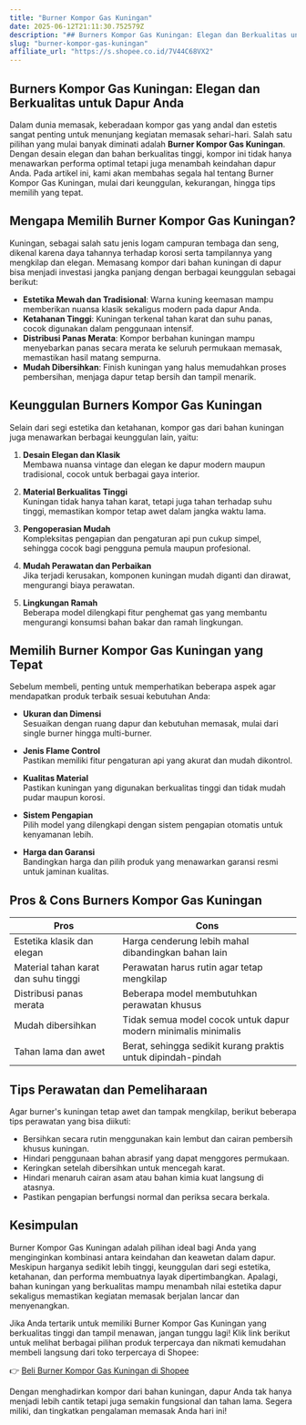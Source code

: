 ```yaml
---
title: "Burner Kompor Gas Kuningan"
date: 2025-06-12T21:11:30.752579Z
description: "## Burners Kompor Gas Kuningan: Elegan dan Berkualitas untuk Dapur Anda..."
slug: "burner-kompor-gas-kuningan"
affiliate_url: "https://s.shopee.co.id/7V44C68VX2"
---
```

## Burners Kompor Gas Kuningan: Elegan dan Berkualitas untuk Dapur Anda

Dalam dunia memasak, keberadaan kompor gas yang andal dan estetis sangat penting untuk menunjang kegiatan memasak sehari-hari. Salah satu pilihan yang mulai banyak diminati adalah **Burner Kompor Gas Kuningan**. Dengan desain elegan dan bahan berkualitas tinggi, kompor ini tidak hanya menawarkan performa optimal tetapi juga menambah keindahan dapur Anda. Pada artikel ini, kami akan membahas segala hal tentang Burner Kompor Gas Kuningan, mulai dari keunggulan, kekurangan, hingga tips memilih yang tepat.

## Mengapa Memilih Burner Kompor Gas Kuningan?

Kuningan, sebagai salah satu jenis logam campuran tembaga dan seng, dikenal karena daya tahannya terhadap korosi serta tampilannya yang mengkilap dan elegan. Memasang kompor dari bahan kuningan di dapur bisa menjadi investasi jangka panjang dengan berbagai keunggulan sebagai berikut:

- **Estetika Mewah dan Tradisional**: Warna kuning keemasan mampu memberikan nuansa klasik sekaligus modern pada dapur Anda.
- **Ketahanan Tinggi**: Kuningan terkenal tahan karat dan suhu panas, cocok digunakan dalam penggunaan intensif.
- **Distribusi Panas Merata**: Kompor berbahan kuningan mampu menyebarkan panas secara merata ke seluruh permukaan memasak, memastikan hasil matang sempurna.
- **Mudah Dibersihkan**: Finish kuningan yang halus memudahkan proses pembersihan, menjaga dapur tetap bersih dan tampil menarik.

## Keunggulan Burners Kompor Gas Kuningan

Selain dari segi estetika dan ketahanan, kompor gas dari bahan kuningan juga menawarkan berbagai keunggulan lain, yaitu:

1. **Desain Elegan dan Klasik**  
   Membawa nuansa vintage dan elegan ke dapur modern maupun tradisional, cocok untuk berbagai gaya interior.

2. **Material Berkualitas Tinggi**  
   Kuningan tidak hanya tahan karat, tetapi juga tahan terhadap suhu tinggi, memastikan kompor tetap awet dalam jangka waktu lama.

3. **Pengoperasian Mudah**  
   Kompleksitas pengapian dan pengaturan api pun cukup simpel, sehingga cocok bagi pengguna pemula maupun profesional.

4. **Mudah Perawatan dan Perbaikan**  
   Jika terjadi kerusakan, komponen kuningan mudah diganti dan dirawat, mengurangi biaya perawatan.

5. **Lingkungan Ramah**  
   Beberapa model dilengkapi fitur penghemat gas yang membantu mengurangi konsumsi bahan bakar dan ramah lingkungan.

## Memilih Burner Kompor Gas Kuningan yang Tepat

Sebelum membeli, penting untuk memperhatikan beberapa aspek agar mendapatkan produk terbaik sesuai kebutuhan Anda:

- **Ukuran dan Dimensi**  
  Sesuaikan dengan ruang dapur dan kebutuhan memasak, mulai dari single burner hingga multi-burner.

- **Jenis Flame Control**  
  Pastikan memiliki fitur pengaturan api yang akurat dan mudah dikontrol.

- **Kualitas Material**  
  Pastikan kuningan yang digunakan berkualitas tinggi dan tidak mudah pudar maupun korosi.

- **Sistem Pengapian**  
  Pilih model yang dilengkapi dengan sistem pengapian otomatis untuk kenyamanan lebih.

- **Harga dan Garansi**  
  Bandingkan harga dan pilih produk yang menawarkan garansi resmi untuk jaminan kualitas.

## Pros & Cons Burners Kompor Gas Kuningan

| **Pros** | **Cons** |
| --- | --- |
| Estetika klasik dan elegan | Harga cenderung lebih mahal dibandingkan bahan lain |
| Material tahan karat dan suhu tinggi | Perawatan harus rutin agar tetap mengkilap |
| Distribusi panas merata | Beberapa model membutuhkan perawatan khusus |
| Mudah dibersihkan | Tidak semua model cocok untuk dapur modern minimalis minimalis |
| Tahan lama dan awet | Berat, sehingga sedikit kurang praktis untuk dipindah-pindah |

## Tips Perawatan dan Pemeliharaan

Agar burner's kuningan tetap awet dan tampak mengkilap, berikut beberapa tips perawatan yang bisa diikuti:

- Bersihkan secara rutin menggunakan kain lembut dan cairan pembersih khusus kuningan.
- Hindari penggunaan bahan abrasif yang dapat menggores permukaan.
- Keringkan setelah dibersihkan untuk mencegah karat.
- Hindari menaruh cairan asam atau bahan kimia kuat langsung di atasnya.
- Pastikan pengapian berfungsi normal dan periksa secara berkala.

## Kesimpulan

Burner Kompor Gas Kuningan adalah pilihan ideal bagi Anda yang menginginkan kombinasi antara keindahan dan keawetan dalam dapur. Meskipun harganya sedikit lebih tinggi, keunggulan dari segi estetika, ketahanan, dan performa membuatnya layak dipertimbangkan. Apalagi, bahan kuningan yang berkualitas mampu menambah nilai estetika dapur sekaligus memastikan kegiatan memasak berjalan lancar dan menyenangkan.

Jika Anda tertarik untuk memiliki Burner Kompor Gas Kuningan yang berkualitas tinggi dan tampil menawan, jangan tunggu lagi! Klik link berikut untuk melihat berbagai pilihan produk terpercaya dan nikmati kemudahan membeli langsung dari toko terpercaya di Shopee:

👉 [Beli Burner Kompor Gas Kuningan di Shopee](https://s.shopee.co.id/7V44C68VX2)

Dengan menghadirkan kompor dari bahan kuningan, dapur Anda tak hanya menjadi lebih cantik tetapi juga semakin fungsional dan tahan lama. Segera miliki, dan tingkatkan pengalaman memasak Anda hari ini!